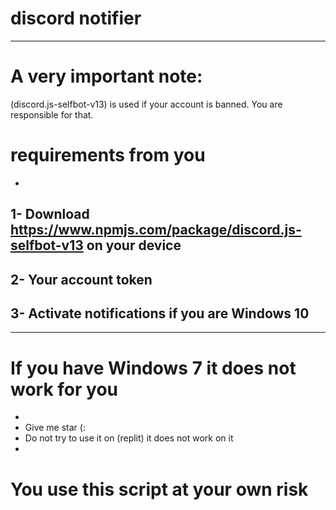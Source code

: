 # discord notifier
-------------------------------------------
# A very important note:
(discord.js-selfbot-v13) is used if your account is banned. You are responsible for that.
# requirements from you
-
1- Download https://www.npmjs.com/package/discord.js-selfbot-v13 on your device
-
2- Your account token
-
3- Activate notifications if you are Windows 10
-
-------
# If you have Windows 7 it does not work for you
-
- Give me star (:
- Do not try to use it on (replit) it does not work on it
-
# You use this script at your own risk
